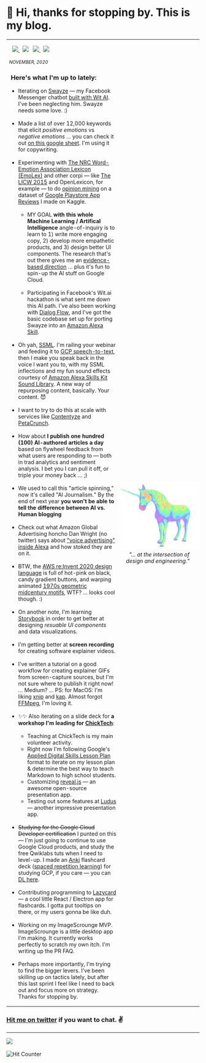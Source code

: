 <h1> 👋 Hi, thanks for stopping by. This is my blog.</h1>
<div align="">
 <table width="100%" border="0" cellspacing="0" cellpadding="5">
    <tr>
      <td>
        <p>
           &nbsp; <a href="https://www.twitter.com/rowemore"><img src="https://img.shields.io/badge/twitter-%231DA1F2.svg?&style=for-the-badge&logo=twitter&logoColor=white" height=25>
          </a> &nbsp;
          <a href="https://www.linkedin.com/in/rowe-morehouse"><img src="https://img.shields.io/badge/linkedin-%230077B5.svg?&style=for-the-badge&logo=linkedin&logoColor=white" height=25></a> &nbsp;
          <a href="https://medium.com/@rowemore"><img src="https://img.shields.io/badge/medium-%2312100E.svg?&style=for-the-badge&logo=medium&logoColor=white" height=25>
          </a> &nbsp;
          <a href="https://stackoverflow.com/users/1618304/rowe-morehouse"><img src="https://img.shields.io/badge/Stack%20Overflow-%23F28033.svg?&style=for-the-badge&logo=stackoverflow&logoColor=white" height=25>
          </a>
        </p>
        <small><em>NOVEMBER, 2020</em></small>
      <h3>&nbsp;Here's what I'm up to lately:</h3>
      <ul>
      <li>Iterating on <a href="https://swayze.ai/">Swayze</a> — my Facebook Messenger chatbot <a href="https://wit.ai">built with Wit AI</a>. I've been neglecting him. Swayze needs some love. :)
      <small><br /><br /></small><li>Made a list of over 12,000 keywords that elicit <em>positive emotions</em> vs <em>negative emotions</em> … you can check it out <a href="https://docs.google.com/spreadsheets/d/1DjsQzSqYtgoyqW9UmptcrnmqLx73mbch7M0zmV5VuuQ/edit?usp=sharing">on this google sheet</a>. I'm using it for copywriting.
      <small><br /><br /></small><li>Experimenting with <a href="https://saifmohammad.com/WebPages/NRC-Emotion-Lexicon.htm">The NRC Word-Emotion Association Lexicon (EmoLex)</a> and other corpi — like <a href="https://www.kovcomp.co.uk/wordstat/LIWC.html">The LICW 2015</a> and OpenLexicon, for example — to do <a href="https://monkeylearn.com/blog/opinion-mining/">opinion mining</a> on a dataset of <a href="https://www.kaggle.com/rowemorehouse/googleplaystoreuserreviews">Google Playstore App Reviews</a> I made on Kaggle.
      <small><br /><br /></small>
      <ul type="circle">
      <li>MY GOAL <strong>with this whole Machine Learning / Artifical Intelligence</strong> angle-of-inquiry is to learn to 1) write more engaging copy, 2) develop more empathetic products, and 3) design better UI components. The research that's out there gives me an <a href="https://web.stanford.edu/~jurafsky/slp3/slides/21_SentLex.pdf">evidence-based direction</a> … plus it's fun to spin-up the AI stuff on Google Cloud.
      <small><br /><br /></small><li>Participating in Facebook's Wit.ai hackathon is what sent me down this AI path. I've also been working with <a href="https://cloud.google.com/dialogflow/docs">Dialog Flow</a>, and I've got the basic codebase set up for porting Swayze into an <a href="https://developer.amazon.com/en-US/docs/alexa/custom-skills/host-a-custom-skill-as-an-aws-lambda-function.html">Amazon Alexa Skill</a>.
      </ul>
      <br /><li>Oh yah, <a href="https://www.w3.org/TR/speech-synthesis/">SSML</a>. I'm railing your webinar and feeding it to <a href="https://cloud.google.com/speech-to-text">GCP speech-to-text</a>, then I make you speak back in the voice I want you to, with my SSML inflections and my fun sound effects courtesy of <a href="https://developer.amazon.com/en-US/docs/alexa/custom-skills/ask-soundlibrary.html">Amazon Alexa Skills Kit Sound Library</a>. A new way of repurposing content, basically. Your content. 😈<br/ >
      <br /><li>I want to try to do this at scale with services like <a href="https://contentyze.com">Contentyze</a> and <a href="https://petacrunch.com/">PetaCrunch</a>.<br />
      <br /><li>How about <strong>I publish one hundred (100) AI-authored articles a day</strong> based on flywheel feedback from what users are responding to — both in trad analytics and sentiment analysis. I bet you I can pull it off, or triple your money back … ;)<br />
      <br /><li>We used to call this "article spinning," now it's called "AI Journalism." By the end of next year <strong>you won't be able to tell the difference between AI vs. Human blogging</strong><br />
      <br /><li>Check out what Amazon Global Advertising honcho Dan Wright (no twitter) says about <a href="https://www.marketingweek.com/amazon-reveals-advertising/">"voice advertising" inside Alexa</a> and how stoked they are on it.<br />
      <br /><li>BTW, the <a href="https://reinvent.awsevents.com/">AWS re:Invent 2020 design language</a> is full of hot-pink on black, candy gradient buttons, and warping animated <a href="https://www.google.com/search?source=univ&tbm=isch&q=1970s+graphic+design+geometric+artist&sa=X&ved=2ahUKEwjFr4qDxO_sAhVLop4KHZHcAZIQ7Al6BAgFEFA&biw=1440&bih=799">1970s geometric midcentury motifs</a>, WTF? … looks cool though. :)<br />
      <br /><li>On another note, I'm learning <a href="https://storybook.js.org/">Storybook</a> in order to get better at designing <em>resuable UI components</em> and data visualizations.
      <small><br /><br /></small><li>I'm getting better at <strong>screen recording</strong> for creating software explainer videos.
      <small><br /><br /></small><li>I've written a tutorial on a good workflow for creating explainer GIFs from screen-capture sources, but I'm not sure where to publish it right now! … Medium? … PS: for MacOS: I'm liking <a href="https://xnipapp.com/">xnip</a> and <a href="https://getkap.co/">kap</a>. Almost forgot <a href="https://gist.github.com/rowe-morehouse/33e8fa9575a42268f44dc16f2980f3c6">FFMpeg</a>,  I'm loving it.
      <small><br /><br /></small><li>✨✨ Also iterating on a slide deck for <strong>a workshop I'm leading for <a href="https://chicktech.org">ChickTech</a></strong>:  
      <small><br /><br /></small><ul type="circle">
      <li>Teaching at ChickTech is my main volunteer activity. 
      <li>Right now I'm following Google's <a href="https://docs.google.com/document/d/1E3KZf4OwRZadim0ORDPJ3QSAsPs-ZB8CA4XBdtprbck/edit">Applied Digital Skills Lesson Plan</a> format to iterate on my lesson plan & determine the best way to teach Markdown to high school students.
      <li>Customizing <a href="https://revealjs.com">reveal.js</a> — an awesome open-source presentation app</a>.
      <li>Testing out some features at <a href="https://ludus.one">Ludus</a> — another impressive presentation app.
      </ul>
      <br /><li><strike>Studying for the Google Cloud Developer certification</strike> I punted on this — I'm just going to continue to use Google Cloud products, and study the free Qwiklabs tuts when I need to level-up. I made an <a href="https://apps.ankiweb.net">Anki</a> flashcard deck (<a href="https://www.wikiwand.com/en/Spaced_repetition">spaced repetition learning</a>) for studying GCP, if you care — you can <a href="https://gist.github.com/rowe-morehouse/d6edb1f0367c18c736dde70d29bbc218">DL here</a>.
      <small><br /><br /></small><li>Contributing programming to <a href="https://github.com/hikikones/Lazycard">Lazycard</a> — a cool little React / Electron app for flashcards. I gotta put tooltips on there, or my users gonna be like duh. 
      <small><br /><br /></small><li>Working on my ImageScrounge MVP. ImageScrounge is a little desktop app I'm making. It currently works perfectly to scratch my own itch. I'm writing up the PR&nbsp;FAQ.
      <small><br /><br /></small><li>Perhaps more importantly, I'm trying to find the bigger levers. I've been skilling up on tactics lately, but after this last sprint I feel like I need to back out and focus more on strategy. Thanks for stopping by.
      </ul>
      </td>
      <td style="padding: 0; margin: 0">
        <div align="center">
          <img src="https://github.com/rowe-morehouse/rowe-morehouse/raw/master/main.gif"><br />
         <i>"… at the intersection of &nbsp;&nbsp;design&nbsp;and&nbsp;engineering."&nbsp;&nbsp;&nbsp;&nbsp;</i>
        </div>
      </td>
    </tr>
  </table>
</div>

### <a href="https://twitter.com/rowemore">Hit me on twitter</a> if you want to chat. ✌️

<hr />

<a href="https://1x.engineer/" target=_new border=0><img src="https://img.shields.io/github/stars/cutenode/1x.engineer.svg?color=6461FB&label=I'm%20a%201x%20Engineer&logo=image%2Fpng%3Bbase64%2CiVBORw0KGgoAAAANSUhEUgAAADAAAAAwCAYAAABXAvmHAAADAElEQVRoQ%2B1YPZMNQRQ9RyYiUCVkI0J%2BASUi4xfYzYjsVsmXX2BFZFauigyJ4hcQEtkNVQmoEjvqqh7VM6%2B%2FZ%2BapqXodvtdz%2B56%2B59zT3cTCBxeePzYA%2FncFNxUoqYCkEwC2AbwjeVTyTemctVRA0iUAH11SxwBekLxfmmRq3roA3AHwxEvkLcnrSwJwCOC2l%2FBDkg%2BWBOAzgAtewjdIvlkEAElnAHwDYEK28RvAWZLflwLAuP7aS%2FYLyYtTJG8xZhexJOP6vpfwc5LWUicZ6wDwHsAVL9u7JJ9Okv2YCki6SfJVKhFnYL8AnPTmXSb5yf%2BuJFZsnaYKSHoEYBfAIcmdWPCBgdk0E64J2IT8d0h65lz6gORebWWqAEg6DeAlgKveQjskrc%2BvDElJA5NkWjAA3TC63SL5oxRIMQC3m5b8%2BUHwn%2FZbaFFJUQNzm2HnolODePabgejRbBSF3E4ZbawC%2FrBzjWkhuJikpIG5TTEdnRvEtQrsxSrrz81WwOP7cBM%2BuOSD5S41MFcJA%2BF3qm6trC6iACJ87wI%2FJmkijg5JVQYm6QDAvUDApC6CADJ83y0pbYuBOaoakGJdrACwnuw6QxXfhzsnqcnAMrqwjtfznhCAr4FOk%2BR7IHk7uGUNLMa%2FhC6OSG4lRSzJ2tiwK1T15xIDy%2Bgn5Df2yTHJXhuPUcj6dzEPAxVovoFl9LedpZAlM7Y%2Fpwwss%2FPmzFV%2Bk2ujTf05Z2AhEK1%2BU2JkVf251MA6EGP9JgvAUcpKW9SfawxsCr8pAlCgi63uMFdqYG7nrWWP8ptiAA6ELTbURe84XWNggeN0ld9YTlUAPN52uujdb0tvYL6IvY6VPV%2BFxN8EwFVj5UrZamBrv1ImjgDNBpbyh9R%2FzRWI9PLZnhBjIKYGMNsT4uwAag2slTLD7yarQI2BTZV8cxuN8H%2FWJ8R1UKjpBja2GlNSyMzNrqPdZWjlCXFsspMaWcIL7MZ0zT07%2FntCnCP5STUwV4K5uJNRKLfQXP9vAMy1s6VxF1%2BBPxWSokDSvlDHAAAAAElFTkSuQmCC&style=for-the-badge&link=https://1x.engineer&link=https://github.com/cutenode/1x.engineer/stargazers"></a>

<img alt="Hit Counter" src="https://hitcount.io/api/ram0faYf5?initial=99&background=F6F9FC&color=2FB380&&size=10.5" />
